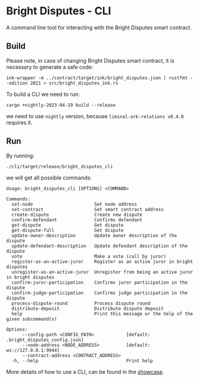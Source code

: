 # Bright Disputes - CLI
A command line tool for interacting with the Bright Disputes smart contract.

## Build
Please note, in case of changing Bright Disputes smart contract, it is necessary to generate a safe code: 
```
ink-wrapper -m ../contract/target/ink/bright_disputes.json | rustfmt --edition 2021 > src/bright_disputes_ink.rs
```

To build a CLI we need to run:
```
cargo +nightly-2023-04-19 build --release
```
we need to use `nightly` version, because `liminal-ark-relations v0.4.0` requires it. 

## Run
By running:
```
./cli/target/release/bright_disputes_cli 
```
we will get all possible commands:
```
Usage: bright_disputes_cli [OPTIONS] <COMMAND>

Commands:
  set-node                       Set node address
  set-contract                   Set smart contract address
  create-dispute                 Create new dispute
  confirm-defendant              Confirms defendant
  get-dispute                    Get dispute
  get-dispute-full               Get dispute
  update-owner-description       Update owner description of the dispute
  update-defendant-description   Update defendant description of the dispute
  vote                           Make a vote (call by juror)
  register-as-an-active-juror    Register as an active juror in bright disputes
  unregister-as-an-active-juror  Unregister from being an active juror in bright disputes
  confirm-juror-participation    Confirms juror participation in the dispute
  confirm-judge-participation    Confirms judge participation in the dispute
  process-dispute-round          Process dispute round
  distribute-deposit             Distribute dispute deposit
  help                           Print this message or the help of the given subcommand(s)

Options:
      --config-path <CONFIG_PATH>            [default: .bright_disputes_config.json]
      --node-address <NODE_ADDRESS>          [default: ws://127.0.0.1:9944]
      --contract-address <CONTRACT_ADDRESS>  
  -h, --help                                 Print help
```
More details of how to use a CLI, can be found in the [showcase](https://github.com/bright/bright-disputes/blob/main/doc/README_CLI.md).
